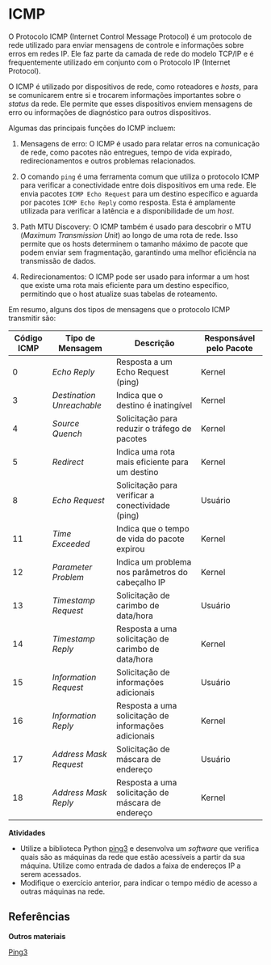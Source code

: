 

# ICMP

O Protocolo ICMP (Internet Control Message Protocol) é um protocolo de rede utilizado para enviar mensagens de controle e informações sobre erros em redes IP. Ele faz parte da camada de rede do modelo TCP/IP e é frequentemente utilizado em conjunto com o Protocolo IP (Internet Protocol).

O ICMP é utilizado por dispositivos de rede, como roteadores e *hosts*, para se comunicarem entre si e trocarem informações importantes sobre o *status* da rede. Ele permite que esses dispositivos enviem mensagens de erro ou informações de diagnóstico para outros dispositivos.

Algumas das principais funções do ICMP incluem:

1. Mensagens de erro: O ICMP é usado para relatar erros na comunicação de rede, como pacotes não entregues, tempo de vida expirado, redirecionamentos e outros problemas relacionados.

1. O comando `ping` é uma ferramenta comum que utiliza o protocolo ICMP para verificar a conectividade entre dois dispositivos em uma rede. Ele envia pacotes `ICMP Echo Request` para um destino específico e aguarda por pacotes `ICMP Echo Reply` como resposta. Esta é amplamente utilizada para verificar a latência e a disponibilidade de um *host*.

1. Path MTU Discovery: O ICMP também é usado para descobrir o MTU (*Maximum Transmission Unit*) ao longo de uma rota de rede. Isso permite que os hosts determinem o tamanho máximo de pacote que podem enviar sem fragmentação, garantindo uma melhor eficiência na transmissão de dados.

1. Redirecionamentos: O ICMP pode ser usado para informar a um host que existe uma rota mais eficiente para um destino específico, permitindo que o host atualize suas tabelas de roteamento.

Em resumo, alguns dos tipos de mensagens que o protocolo ICMP transmitir são:

| Código ICMP | Tipo de Mensagem          | Descrição                                            | Responsável pelo Pacote |
|-------------|---------------------------|------------------------------------------------------|-------------------------|
| 0           | *Echo Reply*              | Resposta a um Echo Request (ping)                    | Kernel                  |
| 3           | *Destination Unreachable* | Indica que o destino é inatingível                   | Kernel                  |
| 4           | *Source Quench*           | Solicitação para reduzir o tráfego de pacotes        | Kernel                  |
| 5           | *Redirect*                | Indica uma rota mais eficiente para um destino       | Kernel                  |
| 8           | *Echo Request*            | Solicitação para verificar a conectividade (ping)    | Usuário                 |
| 11          | *Time Exceeded*           | Indica que o tempo de vida do pacote expirou         | Kernel                  |
| 12          | *Parameter Problem*       | Indica um problema nos parâmetros do cabeçalho IP    | Kernel                  |
| 13          | *Timestamp Request*       | Solicitação de carimbo de data/hora                  | Usuário                 |
| 14          | *Timestamp Reply*         | Resposta a uma solicitação de carimbo de data/hora   | Kernel                  |
| 15          | *Information Request*     | Solicitação de informações adicionais                | Usuário                 |
| 16          | *Information Reply*       | Resposta a uma solicitação de informações adicionais | Kernel                  |
| 17          | *Address Mask Request*    | Solicitação de máscara de endereço                   | Usuário                 |
| 18          | *Address Mask Reply*      | Resposta a uma solicitação de máscara de endereço    | Kernel                  |


**Atividades**  
- Utilize a biblioteca Python [ping3](https://github.com/kyan001/ping3) e desenvolva um *software* que verifica quais são as máquinas da rede que estão acessíveis a partir da sua máquina. Utilize como entrada de dados a faixa de endereços IP a serem acessados.
- Modifique o exercício anterior, para indicar o tempo médio de acesso a outras máquinas na rede.

## Referências


**Outros materiais**  

[Ping3](https://github.com/kyan001/ping3)  



 
